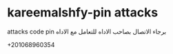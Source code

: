 # kareemalshfy-pin attacks
attacks code pin
برجاء الاتصال بصاحب الاداه للتعامل مع الاداه

+201068960354
